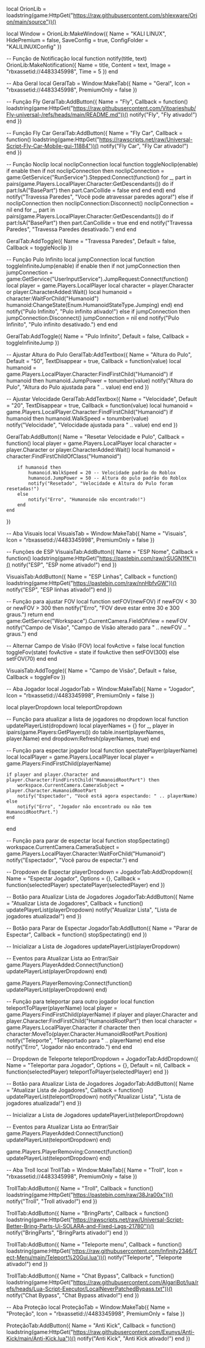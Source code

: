 local OrionLib = loadstring(game:HttpGet("https://raw.githubusercontent.com/shlexware/Orion/main/source"))()

local Window = OrionLib:MakeWindow({
    Name = "KALI LINUX",
    HidePremium = false,
    SaveConfig = true,
    ConfigFolder = "KALILINUXConfig"
})

-- Função de Notificação
local function notify(title, text)
    OrionLib:MakeNotification({
        Name = title,
        Content = text,
        Image = "rbxassetid://4483345998",
        Time = 5
    })
end

-- Aba Geral
local GeralTab = Window:MakeTab({
    Name = "Geral",
    Icon = "rbxassetid://4483345998",
    PremiumOnly = false
})

-- Função Fly
GeralTab:AddButton({
    Name = "Fly",
    Callback = function()
        loadstring(game:HttpGet("https://raw.githubusercontent.com/Vitoarieshub/Fly-universal-/refs/heads/main/README.md"))()
        notify("Fly", "Fly ativado!")
    end
})

-- Função Fly Car
GeralTab:AddButton({
    Name = "Fly Car",
    Callback = function()
        loadstring(game:HttpGet("https://rawscripts.net/raw/Universal-Script-Fly-Car-Mobile-gui-11884"))()
        notify("Fly Car", "Fly Car ativado!")
    end
})

-- Função Noclip
local noclipConnection
local function toggleNoclip(enable)
    if enable then
        if not noclipConnection then
            noclipConnection = game:GetService("RunService").Stepped:Connect(function()
                for _, part in pairs(game.Players.LocalPlayer.Character:GetDescendants()) do
                    if part:IsA("BasePart") then
                        part.CanCollide = false
                    end
                end
            end)
        end
        notify("Travessa Paredes", "Você pode atravessar paredes agora!")
    else
        if noclipConnection then
            noclipConnection:Disconnect()
            noclipConnection = nil
        end
        for _, part in pairs(game.Players.LocalPlayer.Character:GetDescendants()) do
            if part:IsA("BasePart") then
                part.CanCollide = true
            end
        end
        notify("Travessa Paredes", "Travessa Paredes desativado.")
    end
end

GeralTab:AddToggle({
    Name = "Travessa Paredes",
    Default = false,
    Callback = toggleNoclip
})

-- Função Pulo Infinito
local jumpConnection
local function toggleInfiniteJump(enable)
    if enable then
        if not jumpConnection then
            jumpConnection = game:GetService("UserInputService").JumpRequest:Connect(function()
                local player = game.Players.LocalPlayer
                local character = player.Character or player.CharacterAdded:Wait()
                local humanoid = character:WaitForChild("Humanoid")
                humanoid:ChangeState(Enum.HumanoidStateType.Jumping)
            end)
        end
        notify("Pulo Infinito", "Pulo infinito ativado!")
    else
        if jumpConnection then
            jumpConnection:Disconnect()
            jumpConnection = nil
        end
        notify("Pulo Infinito", "Pulo infinito desativado.")
    end
end

GeralTab:AddToggle({
    Name = "Pulo Infinito",
    Default = false,
    Callback = toggleInfiniteJump
})

-- Ajustar Altura do Pulo
GeralTab:AddTextbox({
    Name = "Altura do Pulo",
    Default = "50",
    TextDisappear = true,
    Callback = function(value)
        local humanoid = game.Players.LocalPlayer.Character:FindFirstChild("Humanoid")
        if humanoid then
            humanoid.JumpPower = tonumber(value)
            notify("Altura do Pulo", "Altura do Pulo ajustada para " .. value)
        end
    end
})

-- Ajustar Velocidade
GeralTab:AddTextbox({
    Name = "Velocidade",
    Default = "20",
    TextDisappear = true,
    Callback = function(value)
        local humanoid = game.Players.LocalPlayer.Character:FindFirstChild("Humanoid")
        if humanoid then
            humanoid.WalkSpeed = tonumber(value)
            notify("Velocidade", "Velocidade ajustada para " .. value)
        end
    end
})

GeralTab:AddButton({
    Name = "Resetar Velocidade e Pulo",
    Callback = function()
        local player = game.Players.LocalPlayer
        local character = player.Character or player.CharacterAdded:Wait()
        local humanoid = character:FindFirstChildOfClass("Humanoid")

        if humanoid then
            humanoid.WalkSpeed = 20 -- Velocidade padrão do Roblox
            humanoid.JumpPower = 50 -- Altura do pulo padrão do Roblox
            notify("Resetado", "Velocidade e Altura do Pulo foram resetadas!")
        else
            notify("Erro", "Humanoide não encontrado!")
        end
    end
})

-- Aba Visuais
local VisuaisTab = Window:MakeTab({
    Name = "Visuais",
    Icon = "rbxassetid://4483345998",
    PremiumOnly = false
})

-- Funções de ESP
VisuaisTab:AddButton({
    Name = "ESP Nome",
    Callback = function()
        loadstring(game:HttpGet("https://pastebin.com/raw/rSUGN1fK"))()
        notify("ESP", "ESP nome ativado!")
    end
})

VisuaisTab:AddButton({
    Name = "ESP Linhas",
    Callback = function()
        loadstring(game:HttpGet("https://pastebin.com/raw/nnHbfvGW"))()
        notify("ESP", "ESP linhas ativado!")
    end
})

-- Função para ajustar FOV
local function setFOV(newFOV)
    if newFOV < 30 or newFOV > 300 then
        notify("Erro", "FOV deve estar entre 30 e 300 graus.")
        return
    end
    game:GetService("Workspace").CurrentCamera.FieldOfView = newFOV
    notify("Campo de Visão", "Campo de Visão alterado para " .. newFOV .. " graus.")
end

-- Alternar Campo de Visão (FOV)
local fovActive = false
local function toggleFov(state)
    fovActive = state
    if fovActive then
        setFOV(300)
    else
        setFOV(70)
    end
end

VisuaisTab:AddToggle({
    Name = "Campo de Visão",
    Default = false,
    Callback = toggleFov
})

-- Aba Jogador
local JogadorTab = Window:MakeTab({
    Name = "Jogador",
    Icon = "rbxassetid://4483345998",
    PremiumOnly = false
})

local playerDropdown
local teleportDropdown

-- Função para atualizar a lista de jogadores no dropdown
local function updatePlayerList(dropdown)
    local playerNames = {}
    for _, player in ipairs(game.Players:GetPlayers()) do
        table.insert(playerNames, player.Name)
    end
    dropdown:Refresh(playerNames, true)
end

-- Função para espectar jogador
local function spectatePlayer(playerName)
    local localPlayer = game.Players.LocalPlayer
    local player = game.Players:FindFirstChild(playerName)

    if player and player.Character and player.Character:FindFirstChild("HumanoidRootPart") then
        workspace.CurrentCamera.CameraSubject = player.Character.HumanoidRootPart
        notify("Espectador", "Você está agora espectando: " .. playerName)
    else
        notify("Erro", "Jogador não encontrado ou não tem HumanoidRootPart.")
    end
end

-- Função para parar de espectar
local function stopSpectating()
    workspace.CurrentCamera.CameraSubject = game.Players.LocalPlayer.Character:WaitForChild("Humanoid")
    notify("Espectador", "Você parou de espectar.")
end

-- Dropdown de Espectar
playerDropdown = JogadorTab:AddDropdown({
    Name = "Espectar Jogador",
    Options = {},
    Callback = function(selectedPlayer)
        spectatePlayer(selectedPlayer)
    end
})

-- Botão para Atualizar Lista de Jogadores
JogadorTab:AddButton({
    Name = "Atualizar Lista de Jogadores",
    Callback = function()
        updatePlayerList(playerDropdown)
        notify("Atualizar Lista", "Lista de jogadores atualizada!")
    end
})

-- Botão para Parar de Espectar
JogadorTab:AddButton({
    Name = "Parar de Espectar",
    Callback = function()
        stopSpectating()
    end
})

-- Inicializar a Lista de Jogadores
updatePlayerList(playerDropdown)

-- Eventos para Atualizar Lista ao Entrar/Sair
game.Players.PlayerAdded:Connect(function()
    updatePlayerList(playerDropdown)
end)

game.Players.PlayerRemoving:Connect(function()
    updatePlayerList(playerDropdown)
end)

-- Função para teleportar para outro jogador
local function teleportToPlayer(playerName)
    local player = game.Players:FindFirstChild(playerName)
    if player and player.Character and player.Character:FindFirstChild("HumanoidRootPart") then
        local character = game.Players.LocalPlayer.Character
        if character then
            character:MoveTo(player.Character.HumanoidRootPart.Position)
            notify("Teleporte", "Teleportado para " .. playerName)
        end
    else
        notify("Erro", "Jogador não encontrado.")
    end
end

-- Dropdown de Teleporte
teleportDropdown = JogadorTab:AddDropdown({
    Name = "Teleportar para Jogador",
    Options = {},
    Default = nil,
    Callback = function(selectedPlayer)
        teleportToPlayer(selectedPlayer)
    end
})

-- Botão para Atualizar Lista de Jogadores
JogadorTab:AddButton({
    Name = "Atualizar Lista de Jogadores",
    Callback = function()
        updatePlayerList(teleportDropdown)
        notify("Atualizar Lista", "Lista de jogadores atualizada!")
    end
})

-- Inicializar a Lista de Jogadores
updatePlayerList(teleportDropdown)

-- Eventos para Atualizar Lista ao Entrar/Sair
game.Players.PlayerAdded:Connect(function()
    updatePlayerList(teleportDropdown)
end)

game.Players.PlayerRemoving:Connect(function()
    updatePlayerList(teleportDropdown)
end)

-- Aba Troll
local TrollTab = Window:MakeTab({
    Name = "Troll",
    Icon = "rbxassetid://4483345998",
    PremiumOnly = false
})

TrollTab:AddButton({
    Name = "Troll",
    Callback = function()
        loadstring(game:HttpGet("https://pastebin.com/raw/38Jra00x"))()
        notify("Troll", "Troll ativado!")
    end
})

TrollTab:AddButton({
    Name = "BringParts",
    Callback = function()
        loadstring(game:HttpGet("https://rawscripts.net/raw/Universal-Script-Better-Bring-Parts-Ui-SOLARA-and-Fixed-Lags-21780"))()
        notify("BringParts", "BringParts ativado!")
    end
})

TrollTab:AddButton({
    Name = "Teleporte menu",
    Callback = function()
        loadstring(game:HttpGet('https://raw.githubusercontent.com/Infinity2346/Tect-Menu/main/Teleport%20Gui.lua'))()
        notify("Teleporte", "Teleporte ativado!")
    end
})

TrollTab:AddButton({
    Name = "Chat Bypass",
    Callback = function()
        loadstring(game:HttpGet("https://raw.githubusercontent.com/AlgariBot/lua/refs/heads/Lua-Script-Executor/LocalNeverPatchedBypass.txt"))()
        notify("Chat Bypass", "Chat Bypass ativado!")
    end
})

-- Aba Proteção
local ProteçãoTab = Window:MakeTab({
    Name = "Proteção",
    Icon = "rbxassetid://4483345998",
    PremiumOnly = false
})

ProteçãoTab:AddButton({
    Name = "Anti Kick",
    Callback = function()
        loadstring(game:HttpGet("https://raw.githubusercontent.com/Exunys/Anti-Kick/main/Anti-Kick.lua"))()
        notify("Anti Kick", "Anti Kick ativado!")
    end
})
